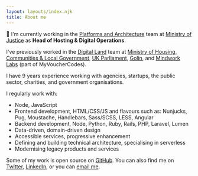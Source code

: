 ```yaml
---
layout: layouts/index.njk
title: About me
---
```


👋 I'm currently working in the [Platforms and Architecture](https://mojdigital.blog.gov.uk/) team at [Ministry of Justice](https://www.gov.uk/government/organisations/ministry-of-justice) as **Head of Hosting & Digital Operations**.

I've previously worked in the [Digital Land](https://digital-land.github.io/) team at [Ministry of Housing, Communities & Local Government](https://www.gov.uk/government/organisations/ministry-of-housing-communities-and-local-government), [UK Parliament](https://parliament.uk/), [Golin](https://golin.com), and [Mindwork Labs](https://www.myvouchercodes.co.uk) (part of MyVoucherCodes).

I have 9 years experience working with agencies, startups, the public sector, charities, and government organisations.

I regularly work with:

- Node, JavaScript
- Frontend development, HTML/CSS/JS and flavours such as: Nunjucks, Pug, Moustache, Handlebars, Sass/SCSS, LESS, Angular
- Backend development, Node, Python, Ruby, Rails, PHP, Laravel, Lumen
- Data-driven, domain-driven design
- Accessible services, progressive enhancement
- Defining and building technical architecture, specialising in serverless
- Modernising legacy products and services

Some of my work is open source on [GitHub](https://github.com/jakemulley). You can also find me on [Twitter](https://twitter.com/carboia), [LinkedIn](https://linkedin.com/in/jakemulley), or you can [email me](mailto:me@jakemulley.com).
